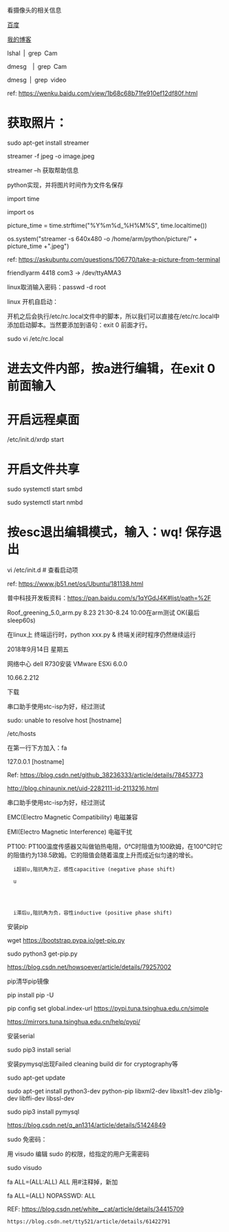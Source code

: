 看摄像头的相关信息

[百度](http://www.baidu.com)

[我的博客](https://github.com/qinshihuangyingzheng/qinshihuangyingzheng.github.io/edit/master/README)

lshal | grep Cam

 

dmesg  | grep Cam

 

dmesg | grep video

ref: https://wenku.baidu.com/view/1b68c68b71fe910ef12df80f.html

 

获取照片：
==
sudo apt-get install streamer

streamer -f jpeg -o image.jpeg

streamer –h 获取帮助信息

 

python实现，并将图片时间作为文件名保存

import time

import os

picture_time = time.strftime("%Y%m%d_%H%M%S", time.localtime())

os.system("streamer -s 640x480 -o /home/arm/python/picture/" + picture_time +".jpeg") 

 

ref: https://askubuntu.com/questions/106770/take-a-picture-from-terminal

 

friendlyarm 4418 com3 -> /dev/ttyAMA3

linux取消输入密码：passwd -d root

 

 

linux 开机自启动：

开机之后会执行/etc/rc.local文件中的脚本，所以我们可以直接在/etc/rc.local中添加启动脚本。当然要添加到语句：exit 0 前面才行。

sudo vi /etc/rc.local 

# 进去文件内部，按a进行编辑，在exit 0 前面输入

# 开启远程桌面

/etc/init.d/xrdp start

 

# 开启文件共享

sudo systemctl start smbd

sudo systemctl start nmbd

# 按esc退出编辑模式，输入：wq! 保存退出

vi /etc/init.d  # 查看启动项

 

ref: https://www.jb51.net/os/Ubuntu/181138.html

 

普中科技开发板资料：https://pan.baidu.com/s/1qYGdJ4K#list/path=%2F

Roof_greening_5.0_arm.py  8.23 21:30-8.24 10:00在arm测试 OK(最后sleep60s)

在linux上 终端运行时，python xxx.py & 终端关闭时程序仍然继续运行

 

2018年9月14日 星期五

网络中心 dell R730安装 VMware ESXi 6.0.0

10.66.2.212

下载

串口助手使用stc-isp为好，经过测试

 

sudo: unable to resolve host [hostname]

/etc/hosts

在第一行下方加入：fa

127.0.0.1   [hostname]

Ref: https://blog.csdn.net/github_38236333/article/details/78453773

 

http://blog.chinaunix.net/uid-2282111-id-2113216.html

 

串口助手使用stc-isp为好，经过测试

 

EMC(Electro Magnetic Compatibility) 电磁兼容

EMI(Electro Magnetic Interference) 电磁干扰

 

PT100: PT100温度传感器又叫做铂热电阻，0℃时阻值为100欧姆，在100℃时它的阻值约为138.5欧姆。它的阻值会随着温度上升而成近似匀速的增长。

 

      i超前u,阻抗角为正，感性capacitive (negative phase shift)

      u

  


      i滞后u,阻抗角为负，容性inductive (positive phase shift)

 

安装pip

wget https://bootstrap.pypa.io/get-pip.py 

sudo python3 get-pip.py

 

https://blog.csdn.net/howsoever/article/details/79257002

 

 

pip清华pip镜像

pip install pip -U

pip config set global.index-url https://pypi.tuna.tsinghua.edu.cn/simple

 

https://mirrors.tuna.tsinghua.edu.cn/help/pypi/

 

 

安装serial

sudo pip3 install serial

 

安装pymysql出现Failed cleaning build dir for cryptography等

sudo apt-get update

sudo apt-get install python3-dev python-pip libxml2-dev libxslt1-dev zlib1g-dev libffi-dev libssl-dev

sudo pip3 install pymysql

 

https://blog.csdn.net/q_an1314/article/details/51424849

sudo 免密码：

用 visudo 编辑 sudo 的权限，给指定的用户无需密码

sudo visudo

fa ALL=(ALL:ALL) ALL 用#注释掉，新加

fa ALL=(ALL) NOPASSWD: ALL

REF: https://blog.csdn.net/white__cat/article/details/34415709

    https://blog.csdn.net/tty521/article/details/61422791
